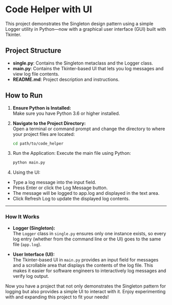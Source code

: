 # Code Helper with UI

This project demonstrates the Singleton design pattern using a simple Logger utility in Python—now with a graphical user interface (GUI) built with Tkinter.

## Project Structure

- **single.py**: Contains the Singleton metaclass and the Logger class.
- **main.py**: Contains the Tkinter-based UI that lets you log messages and view log file contents.
- **README.md**: Project description and instructions.

## How to Run

1. **Ensure Python is Installed:**  
   Make sure you have Python 3.6 or higher installed.

2. **Navigate to the Project Directory:**  
   Open a terminal or command prompt and change the directory to where your project files are located:
   ```bash
   cd path/to/code_helper
   ```
3. Run the Application:
   Execute the main file using Python:
   ```bash
   python main.py
   ```
4. Using the UI:

 - Type a log message into the input field.
 - Press Enter or click the Log Message button.
 - The message will be logged to app.log and displayed in the text area.
 - Click Refresh Log to update the displayed log contents.


---

### How It Works

- **Logger (Singleton):**  
  The `Logger` class in `single.py` ensures only one instance exists, so every log entry (whether from the command line or the UI) goes to the same file (`app.log`).

- **User Interface (UI):**  
  The Tkinter-based UI in `main.py` provides an input field for messages and a scrollable area that displays the contents of the log file. This makes it easier for software engineers to interactively log messages and verify log output.

Now you have a project that not only demonstrates the Singleton pattern for logging but also provides a simple UI to interact with it. Enjoy experimenting with and expanding this project to fit your needs!


